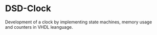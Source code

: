 # DSD-Clock
Development of a clock by implementing state machines, memory usage and counters in VHDL leanguage.
